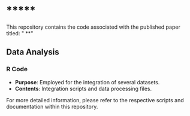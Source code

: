 # *****

This repository contains the code associated with the published paper titled: " **"

## Data Analysis

### R Code
- **Purpose**: Employed for the integration of several datasets.
- **Contents**: Integration scripts and data processing files.

For more detailed information, please refer to the respective scripts and documentation within this repository.
